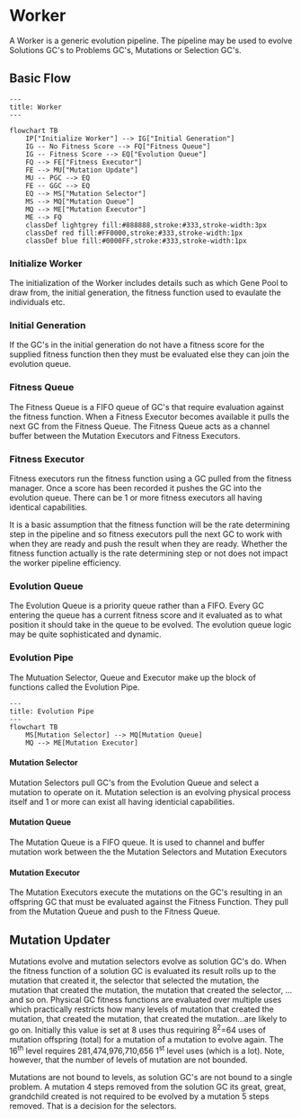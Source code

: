 # Worker

A Worker is a generic evolution pipeline. The pipeline may be used to evolve Solutions GC's to Problems GC's, Mutations or Selection GC's. 

## Basic Flow

```mermaid
---
title: Worker
---

flowchart TB
    IP["Initialize Worker"] --> IG["Initial Generation"]
    IG -- No Fitness Score --> FQ["Fitness Queue"]
    IG -- Fitness Score --> EQ["Evolution Queue"]
    FQ --> FE["Fitness Executor"]
    FE --> MU["Mutation Update"]
    MU -- PGC --> EQ
    FE -- GGC --> EQ
    EQ --> MS["Mutation Selector"]
    MS --> MQ["Mutation Queue"]
    MQ --> ME["Mutation Executor"]
    ME --> FQ
    classDef lightgrey fill:#888888,stroke:#333,stroke-width:3px
    classDef red fill:#FF0000,stroke:#333,stroke-width:1px
    classDef blue fill:#0000FF,stroke:#333,stroke-width:1px
```

### Initialize Worker

The initialization of the Worker includes details such as which Gene Pool to draw from, the initial generation, the fitness function used to evaulate the individuals etc.

### Initial Generation

If the GC's in the initial generation do not have a fitness score for the supplied fitness function then they must be evaluated else they can join the evolution queue.

### Fitness Queue

The Fitness Queue is a FIFO queue of GC's that require evaluation against the fitness function. When a Fitness Executor becomes available it pulls the next GC from the Fitness Queue. The Fitness Queue acts as a channel buffer between the Mutation Executors and Fitness Executors.

### Fitness Executor

Fitness executors run the fitness function using a GC pulled from the fitness manager. Once a score has been recorded it pushes the GC into the evolution queue. There can be 1 or more fitness executors all having identical capabilities.

It is a basic assumption that the fitness function will be the rate determining step in the pipeline and so fitness executors pull the next GC to work with when they are ready and push the result when they are ready. Whether the fitness function actually is the rate determining step or not does not impact the worker pipeline efficiency.

### Evolution Queue

The Evolution Queue is a priority queue rather than a FIFO. Every GC entering the queue has a current fitness score and it evaluated as to what position it should take in the queue to be evolved. The evolution queue logic may be quite sophisticated and dynamic. 

### Evolution Pipe

The Mutuation Selector, Queue and Executor make up the block of functions called the Evolution Pipe.

```mermaid
---
title: Evolution Pipe
---
flowchart TB
    MS[Mutation Selector] --> MQ[Mutation Queue]
    MQ --> ME[Mutation Executor]
```

#### Mutation Selector

Mutation Selectors pull GC's from the Evolution Queue and select a mutation to operate on it. Mutation selection is an evolving physical process itself and 1 or more can exist all having identicial capabilities.

#### Mutation Queue

The Mutation Queue is a FIFO queue. It is used to channel and buffer mutation work between the the Mutation Selectors and Mutation Executors

#### Mutation Executor

The Mutation Executors execute the mutations on the GC's resulting in an offspring GC that must be evaluated against the Fitness Function. They pull from the Mutation Queue and push to the Fitness Queue.

## Mutation Updater

Mutations evolve and mutation selectors evolve as solution GC's do. When the fitness function of a solution GC is evaluated its result rolls up to the mutation that created it, the selector that selected the mutation, the mutation that created the mutation, the mutation that created the selector, ... and so on. Physical GC fitness functions are evaluated over multiple uses which practically restricts how many levels of mutation that created the mutation, that created the mutation, that created the mutation...are likely to go on. Initially this value is set at 8 uses thus requiring 8<sup>2</sup>=64 uses of mutation offspring (total) for a mutation of a mutation to evolve again. The 16<sup>th</sup> level requires 281,474,976,710,656 1<sup>st</sup> level uses (which is a lot). Note, however, that the number of levels of mutation are not bounded.

Mutations are not bound to levels, as solution GC's are not bound to a single problem. A mutation 4 steps removed from the solution GC its great, great, grandchild created is not required to be evolved by a mutation 5 steps removed. That is a decision for the selectors.